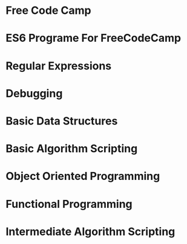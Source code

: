 # Free Code Camp
# ES6 Programe For FreeCodeCamp
# Regular Expressions
# Debugging
# Basic Data Structures
# Basic Algorithm Scripting
# Object Oriented Programming
# Functional Programming
# Intermediate Algorithm Scripting